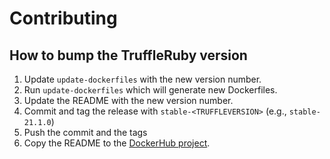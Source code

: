 # Contributing

## How to bump the TruffleRuby version

1. Update `update-dockerfiles` with the new version number.
2. Run `update-dockerfiles` which will generate new Dockerfiles.
3. Update the README with the new version number.
4. Commit and tag the release with `stable-<TRUFFLEVERSION>` (e.g., `stable-21.1.0`)
5. Push the commit and the tags
6. Copy the README to the [DockerHub project](https://hub.docker.com/repository/docker/flavorjones/truffleruby).
